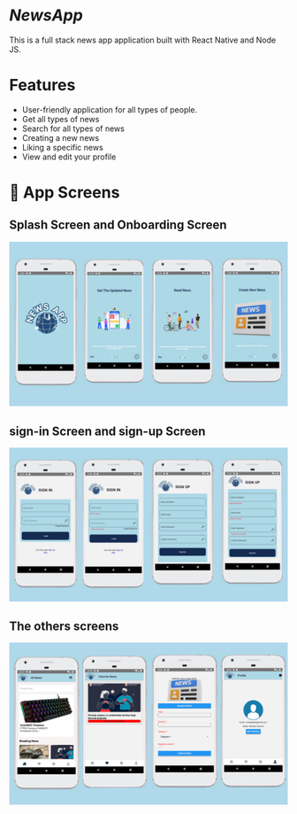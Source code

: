 # ___NewsApp___

This is a full stack news app application built with React Native and Node JS.

# Features
- User-friendly application for all types of people.
- Get all types of news
- Search for all types of news
- Creating a new news
- Liking a specific news
- View and edit your profile
  
# 📱 App Screens

## Splash Screen and Onboarding Screen

<img src="assets/image1.png" alt="image">

## sign-in Screen and sign-up Screen

<img src="assets/image2.png" alt="image">

## The others screens

<img src="assets/image3.png" alt="image">

